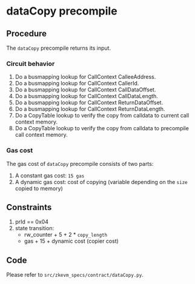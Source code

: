 # dataCopy precompile

## Procedure

The `dataCopy` precompile returns its input.

### Circuit behavior

1. Do a busmapping lookup for CallContext CalleeAddress.
2. Do a busmapping lookup for CallContext CallerId.
3. Do a busmapping lookup for CallContext CallDataOffset.
4. Do a busmapping lookup for CallContext CallDataLength.
5. Do a busmapping lookup for CallContext ReturnDataOffset.
6. Do a busmapping lookup for CallContext ReturnDataLength.
7. Do a CopyTable lookup to verify the copy from calldata to current call context memory.
8. Do a CopyTable lookup to verify the copy from calldata to precompile call context memory.

### Gas cost

The gas cost of `dataCopy` precompile consists of two parts:

1. A constant gas cost: `15 gas`
2. A dynamic gas cost: cost of copying (variable depending on the `size` copied to memory)

## Constraints

1. prId == 0x04
2. state transition:
   - rw_counter + 5 + 2 * `copy_length`
   - gas + 15 + dynamic cost (copier cost)

## Code

Please refer to `src/zkevm_specs/contract/dataCopy.py`.
